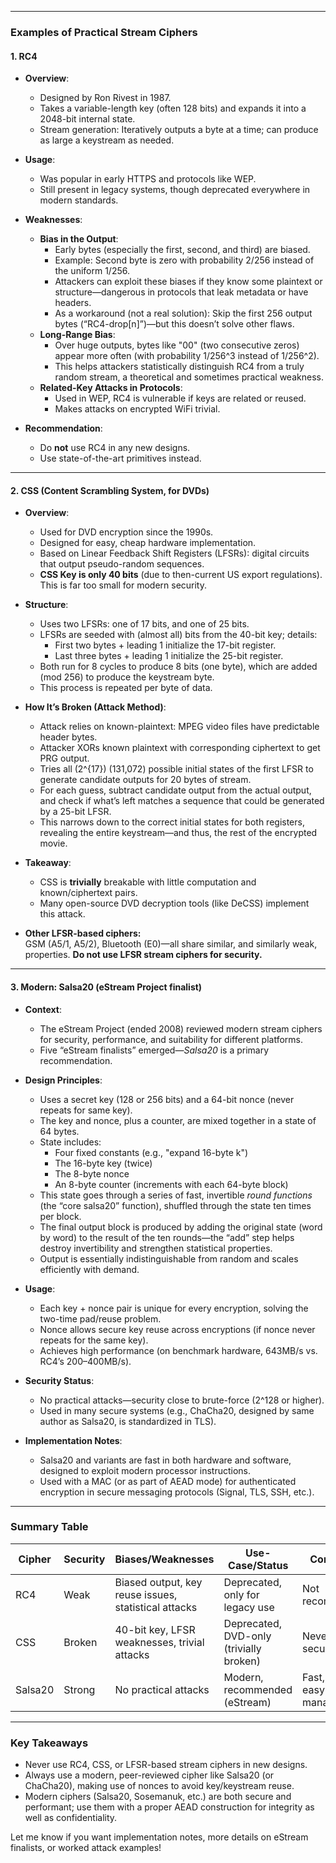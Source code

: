 
---

### **Examples of Practical Stream Ciphers**

#### **1. RC4**  
- **Overview**:
  - Designed by Ron Rivest in 1987.
  - Takes a variable-length key (often 128 bits) and expands it into a 2048-bit internal state.
  - Stream generation: Iteratively outputs a byte at a time; can produce as large a keystream as needed.
- **Usage**:
  - Was popular in early HTTPS and protocols like WEP.
  - Still present in legacy systems, though deprecated everywhere in modern standards.

- **Weaknesses**:
  - **Bias in the Output**:
    - Early bytes (especially the first, second, and third) are biased.
    - Example: Second byte is zero with probability 2/256 instead of the uniform 1/256.
    - Attackers can exploit these biases if they know some plaintext or structure—dangerous in protocols that leak metadata or have headers.
    - As a workaround (not a real solution): Skip the first 256 output bytes (“RC4-drop[n]”)—but this doesn’t solve other flaws.
  - **Long-Range Bias**:
    - Over huge outputs, bytes like "00" (two consecutive zeros) appear more often (with probability 1/256^3 instead of 1/256^2).
    - This helps attackers statistically distinguish RC4 from a truly random stream, a theoretical and sometimes practical weakness.
  - **Related-Key Attacks in Protocols**:
    - Used in WEP, RC4 is vulnerable if keys are related or reused.
    - Makes attacks on encrypted WiFi trivial.

- **Recommendation**:  
  - Do **not** use RC4 in any new designs.
  - Use state-of-the-art primitives instead.

---

#### **2. CSS (Content Scrambling System, for DVDs)**
- **Overview**:
  - Used for DVD encryption since the 1990s.
  - Designed for easy, cheap hardware implementation.
  - Based on Linear Feedback Shift Registers (LFSRs): digital circuits that output pseudo-random sequences.
  - **CSS Key is only 40 bits** (due to then-current US export regulations). This is far too small for modern security.

- **Structure**:
  - Uses two LFSRs: one of 17 bits, and one of 25 bits.
  - LFSRs are seeded with (almost all) bits from the 40-bit key; details:
    - First two bytes + leading 1 initialize the 17-bit register.
    - Last three bytes + leading 1 initialize the 25-bit register.
  - Both run for 8 cycles to produce 8 bits (one byte), which are added (mod 256) to produce the keystream byte.
  - This process is repeated per byte of data.

- **How It’s Broken (Attack Method)**:
  - Attack relies on known-plaintext: MPEG video files have predictable header bytes.
  - Attacker XORs known plaintext with corresponding ciphertext to get PRG output.
  - Tries all \(2^{17}\) (131,072) possible initial states of the first LFSR to generate candidate outputs for 20 bytes of stream.
  - For each guess, subtract candidate output from the actual output, and check if what’s left matches a sequence that could be generated by a 25-bit LFSR.
  - This narrows down to the correct initial states for both registers, revealing the entire keystream—and thus, the rest of the encrypted movie.

- **Takeaway**:
  - CSS is **trivially** breakable with little computation and known/ciphertext pairs.
  - Many open-source DVD decryption tools (like DeCSS) implement this attack.

- **Other LFSR-based ciphers:**  
  GSM (A5/1, A5/2), Bluetooth (E0)—all share similar, and similarly weak, properties. **Do not use LFSR stream ciphers for security.**

---

#### **3. Modern: Salsa20 (eStream Project finalist)**
- **Context**:
  - The eStream Project (ended 2008) reviewed modern stream ciphers for security, performance, and suitability for different platforms.
  - Five “eStream finalists” emerged—*Salsa20* is a primary recommendation.

- **Design Principles**:
  - Uses a secret key (128 or 256 bits) and a 64-bit nonce (never repeats for same key).
  - The key and nonce, plus a counter, are mixed together in a state of 64 bytes.
  - State includes:
    - Four fixed constants (e.g., "expand 16-byte k")
    - The 16-byte key (twice)
    - The 8-byte nonce
    - An 8-byte counter (increments with each 64-byte block)
  - This state goes through a series of fast, invertible *round functions* (the “core salsa20” function), shuffled through the state ten times per block.
  - The final output block is produced by adding the original state (word by word) to the result of the ten rounds—the “add” step helps destroy invertibility and strengthen statistical properties.
  - Output is essentially indistinguishable from random and scales efficiently with demand.

- **Usage**:
  - Each key + nonce pair is unique for every encryption, solving the two-time pad/reuse problem.
  - Nonce allows secure key reuse across encryptions (if nonce never repeats for the same key).
  - Achieves high performance (on benchmark hardware, 643MB/s vs. RC4’s 200–400MB/s).

- **Security Status**:
  - No practical attacks—security close to brute-force (2^128 or higher).
  - Used in many secure systems (e.g., ChaCha20, designed by same author as Salsa20, is standardized in TLS).

- **Implementation Notes**:
  - Salsa20 and variants are fast in both hardware and software, designed to exploit modern processor instructions.
  - Used with a MAC (or as part of AEAD mode) for authenticated encryption in secure messaging protocols (Signal, TLS, SSH, etc.).

---

### **Summary Table**

| Cipher      | Security           | Biases/Weaknesses      | Use-Case/Status                    | Comments                |
|-------------|--------------------|------------------------|-------------------------------------|-------------------------|
| RC4         | Weak               | Biased output, key reuse issues, statistical attacks | Deprecated, only for legacy use     | Not recommended         |
| CSS         | Broken             | 40-bit key, LFSR weaknesses, trivial attacks | Deprecated, DVD-only (trivially broken) | Never use for security  |
| Salsa20     | Strong             | No practical attacks   | Modern, recommended (eStream)       | Fast, secure, easy nonce management |

---

### **Key Takeaways**
- Never use RC4, CSS, or LFSR-based stream ciphers in new designs.
- Always use a modern, peer-reviewed cipher like Salsa20 (or ChaCha20), making use of nonces to avoid key/keystream reuse.
- Modern ciphers (Salsa20, Sosemanuk, etc.) are both secure and performant; use them with a proper AEAD construction for integrity as well as confidentiality.

Let me know if you want implementation notes, more details on eStream finalists, or worked attack examples!
